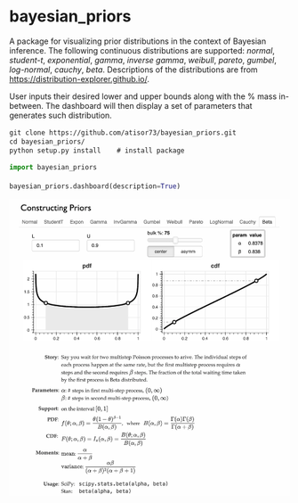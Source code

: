 
# bayesian_priors

A package for visualizing prior distributions in the context of Bayesian inference. The following continuous distributions are supported: *normal*, *student-t*, *exponential*, *gamma*, *inverse gamma*, *weibull*, *pareto*, *gumbel*, *log-normal*, *cauchy*, *beta*. Descriptions of the distributions are from https://distribution-explorer.github.io/. 





User inputs their desired lower and upper bounds along with the % mass in-between. The dashboard will then display a set of parameters that generates such distribution.

```console
git clone https://github.com/atisor73/bayesian_priors.git
cd bayesian_priors/
python setup.py install    # install package
```

```python
import bayesian_priors

bayesian_priors.dashboard(description=True)
```



![](demo.png)

